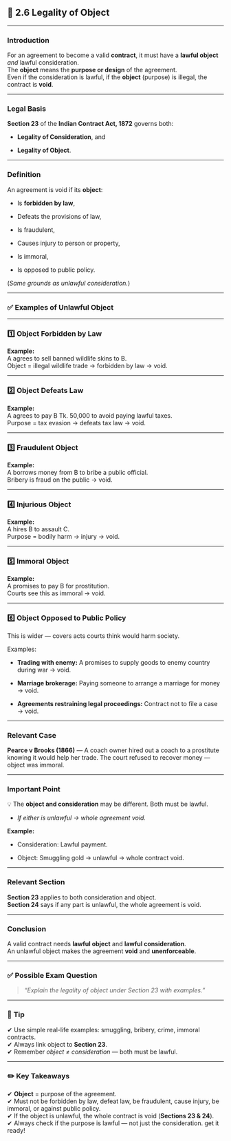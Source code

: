 
## 📑 **2.6 Legality of Object**

---

### **Introduction**

For an agreement to become a valid **contract**, it must have a **lawful object** _and_ lawful consideration.  
The **object** means the **purpose or design** of the agreement.  
Even if the consideration is lawful, if the **object** (purpose) is illegal, the contract is **void**.

---

### **Legal Basis**

**Section 23** of the **Indian Contract Act, 1872** governs both:

- **Legality of Consideration**, and
    
- **Legality of Object**.
    

---

### **Definition**

An agreement is void if its **object**:

- Is **forbidden by law**,
    
- Defeats the provisions of law,
    
- Is fraudulent,
    
- Causes injury to person or property,
    
- Is immoral,
    
- Is opposed to public policy.
    

(_Same grounds as unlawful consideration._)

---

### ✅ **Examples of Unlawful Object**

---

### **1️⃣ Object Forbidden by Law**

**Example:**  
A agrees to sell banned wildlife skins to B.  
Object = illegal wildlife trade → forbidden by law → void.

---

### **2️⃣ Object Defeats Law**

**Example:**  
A agrees to pay B Tk. 50,000 to avoid paying lawful taxes.  
Purpose = tax evasion → defeats tax law → void.

---

### **3️⃣ Fraudulent Object**

**Example:**  
A borrows money from B to bribe a public official.  
Bribery is fraud on the public → void.

---

### **4️⃣ Injurious Object**

**Example:**  
A hires B to assault C.  
Purpose = bodily harm → injury → void.

---

### **5️⃣ Immoral Object**

**Example:**  
A promises to pay B for prostitution.  
Courts see this as immoral → void.

---

### **6️⃣ Object Opposed to Public Policy**

This is wider — covers acts courts think would harm society.

Examples:

- **Trading with enemy:** A promises to supply goods to enemy country during war → void.
    
- **Marriage brokerage:** Paying someone to arrange a marriage for money → void.
    
- **Agreements restraining legal proceedings:** Contract not to file a case → void.
    

---

### **Relevant Case**

**Pearce v Brooks (1866)** — A coach owner hired out a coach to a prostitute knowing it would help her trade. The court refused to recover money — object was immoral.

---

### **Important Point**

💡 The **object and consideration** may be different. Both must be lawful.

- _If either is unlawful → whole agreement void._
    

**Example:**

- Consideration: Lawful payment.
    
- Object: Smuggling gold → unlawful → whole contract void.
    

---

### **Relevant Section**

**Section 23** applies to both consideration and object.  
**Section 24** says if any part is unlawful, the whole agreement is void.

---

### **Conclusion**

A valid contract needs **lawful object** and **lawful consideration**.  
An unlawful object makes the agreement **void** and **unenforceable**.

---

### ✅ **Possible Exam Question**

> _“Explain the legality of object under Section 23 with examples.”_

---

### 📌 **Tip**

✔ Use simple real-life examples: smuggling, bribery, crime, immoral contracts.  
✔ Always link object to **Section 23**.  
✔ Remember _object ≠ consideration_ — both must be lawful.

---

### ✏️ **Key Takeaways**

✔ **Object** = purpose of the agreement.  
✔ Must not be forbidden by law, defeat law, be fraudulent, cause injury, be immoral, or against public policy.  
✔ If the object is unlawful, the whole contract is void (**Sections 23 & 24**).  
✔ Always check if the purpose is lawful — not just the consideration.
 get it ready!